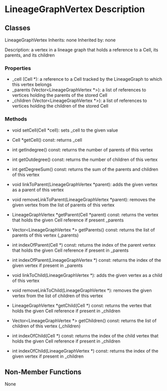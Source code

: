 # LineageGraphVertex Description

## Classes

LineageGraphVertex
Inherits: none
Inherited by: none

Description: a vertex in a lineage graph that holds a reference to a Cell, its parents, and its children

### Properties
- _cell (Cell *): a reference to a Cell tracked by the LineageGraph to which this vertex belongs
- _parents (Vector<LineageGraphVertex *>): a list of references to vertices holding the parents of the stored Cell
- _children (Vector<LineageGraphVertex *>): a list of references to vertices holding the children of the stored Cell

### Methods
- void setCell(Cell *cell): sets _cell to the given value
- Cell *getCell() const: returns _cell

- int getIndegree() const: returns the number of parents of this vertex
- int getOutdegree() const: returns the number of children of this vertex
- int getDegreeSum() const: returns the sum of the parents and children of this vertex

- void linkToParent(LineageGraphVertex *parent): adds the given vertex as a parent of this vertex
- void removeLinkToParent(LineageGraphVertex *parent): removes the given vertex from the list of parents of this vertex

- LineageGraphVertex *getParent(Cell *parent) const: returns the vertex that holds the given Cell reference if present _parents
- Vector<LineageGraphVertex *> getParents() const: returns the list of parents of this vertex (_parents)

- int indexOfParent(Cell *) const: returns the index of the parent vertex that holds the given Cell reference if present in _parents
- int indexOfParent(LineageGraphVertex *) const: returns the index of the given vertex if present in _parents

- void linkToChild(LineageGraphVertex *): adds the given vertex as a child of this vertex
- void removeLinkToChild(LineageGraphVertex *): removes the given vertex from the list of children of this vertex

- LineageGraphVertex *getChild(Cell *) const: returns the vertex that holds the given Cell reference if present in _children
- Vector<LineageGraphVertex *> getChildren() const: returns the list of children of this vertex (_children)

- int indexOfChild(Cell *) const: returns the index of the child vertex that holds the given Cell reference if present in _children
- int indexOfChild(LineageGraphVertex *) const: returns the index of the given vertex if present in _children

## Non-Member Functions
None
